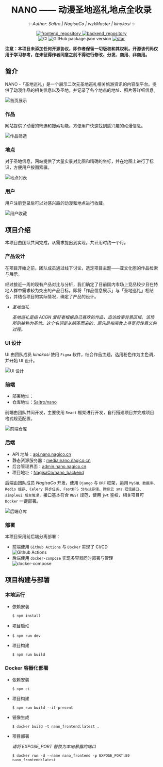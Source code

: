 <div align="center">

# NANO —— 动漫圣地巡礼地点全收录

<!-- markdownlint-disable-next-line MD036 -->
_✨ Author: Saltro | NagisaCo | wzkMaster | kinokosi ✨_
</div>

<p align="center">
  <a href="https://github.com/Saltro/nano">
    <img src="https://img.shields.io/badge/Github-nano-brightgreen?logo=github" alt="frontend_repository">
  </a>
  <a href="https://github.com/NagisaCo/nano_backend">
    <img src="https://img.shields.io/badge/Github-nano_backend-brightgreen?logo=github" alt="backend_repository">
  </a>
  <br />
  <img src="https://img.shields.io/github/workflow/status/Saltro/nano/Nano-frontend%20CI" alt="CI">
  <img alt="GitHub package.json version" src="https://img.shields.io/github/package-json/v/Saltro/nano">
  <a href="stargazers">
    <img src="https://img.shields.io/github/stars/NagisaCo/nano_backend?color=yellow&label=Github%20Stars" alt="star">
  </a>
</p>
<!-- markdownlint-enable MD033 -->

**注意：本项目未添加任何开源协议，即作者保留一切版权和其权利。开源该代码仅用于学习参考，在未征得作者同意之前不得进行修改、分发、商用、非商用。**

## 简介

NANO -「圣地巡礼」是一个展示二次元圣地巡礼相关旅游资讯的内容型平台。提供了动漫作品的相关信息以及圣地，并记录了各个地点的地址、照片等详细信息。

![首页展示](https://s4.ax1x.com/2021/12/25/Td8KjP.png)

### 作品

网站提供了动漫的筛选和搜索功能，方便用户快速找到感兴趣的动漫信息。

![作品筛选](https://s4.ax1x.com/2021/12/26/TdGNIe.png)

### 地点

对于圣地信息，网站提供了大量实景对比图和精确的坐标，并在地图上进行了标识，方便用户按图索骥。

![地点列表](https://s4.ax1x.com/2021/12/26/TdGtaD.png)

### 用户

用户注册登录后可以对感兴趣的动漫和地点进行收藏。

![用户收藏](https://s4.ax1x.com/2021/12/26/TdGYVO.png)

## 项目介绍

本项目由团队共同完成，从需求提出到实现，共计用时约一个月。

### 产品设计

在项目开始之前，团队成员通过线下讨论，选定项目主题——亚文化圈的作品检索与展示。

经过接近一周的现有产品对比与分析，我们确定了目前国内市场上竞品较少且在特地人群中需求较为突出的产品目标，即将「作品信息展示」与「圣地巡礼」相结合，并结合项目的实际情况，确定了产品的设计。

- *圣地巡礼*

  *圣地巡礼是指 ACGN 爱好者根据自己喜欢的作品，造访故事背景区域，该场所则被称为圣地。这个名词是从朝圣而来的，原先是指宗教上寻觅灵性意义的过程。*

### UI 设计

UI 由团队成员 *kinokosi* 使用 `Figma` 软件，结合作品主题，选用粉色作为主色调，并开始 UI 设计。

![UI 设计](https://s4.ax1x.com/2021/12/26/TdYzVK.png)

### 前端

- 部署地址：
- 仓库地址：[Saltro/nano](https://github.com/Saltro/nano)

前端由团队共同开发，主要使用 `React` 框架进行开发，自行搭建项目并完成项目格式规范配置。

![前端仓库](https://s4.ax1x.com/2021/12/26/TdYvb6.png)

### 后端

- API 地址：[api.nano.nagico.cn](https://api.nano.nagico.cn)
- 静态资源服务器：[media.nano.nagico.cn](https://media.nano.nagico.cn)
- 后台管理界面：[admin.nano.nagico.cn](https://api.nano.nagico.cn/admin)
- 项目地址：[NagisaCo/nano_backend](https://github.com/NagisaCo/nano_backend)

后端由团队成员 *NagisaCo* 开发，使用 `Django` 与 `DRF` 框架，运用 `MySQL 数据库`、`Redis 缓存`、`Celery 异步任务`、`FastDFS 分布式存储`、`腾讯云 sms 短信接口`、`simpleui 后台管理`，接口基本符合 `REST` 规范，使用 `jwt` 鉴权，相关项目可 `Docker` 一键部署。

![后端仓库](https://s4.ax1x.com/2021/12/26/TdYjDx.png)

### 部署

本项目采用前后端分离部署：

- 前端使用 `Github Actions` 与 `Docker` 实现了 CI/CD  
  ![Github Actions](https://s4.ax1x.com/2021/12/26/TdtAKI.png)
- 后端使用 `docker-compose` 实现多容器同时部署与管理  
  ![docker-compose](https://s4.ax1x.com/2021/12/26/TdtErt.png)

## 项目构建与部署

### 本地运行

- 依赖安装

  ```bash
  $ npm install
  ```

- 项目启动
  
- ```bash
  $ npm run dev
  ```

- 项目构建

    ```bash
    $ npm run build
    ```

### Docker 容器化部署

- 依赖安装

  ```shell
  $ npm ci
  ```

- 项目构建

  ```shell
  $ npm run build --if-present
  ```

- 镜像生成

  ```shell
  $ docker build -t nano_frontend:latest .
  ```

- 项目部署

  *请将 EXPOSE_PORT 替换为本地暴露的端口*

  ```shell
  $ docker run -d --name nano_frontend -p EXPOSE_PORT:80 nano_frontend:latest
  ```
